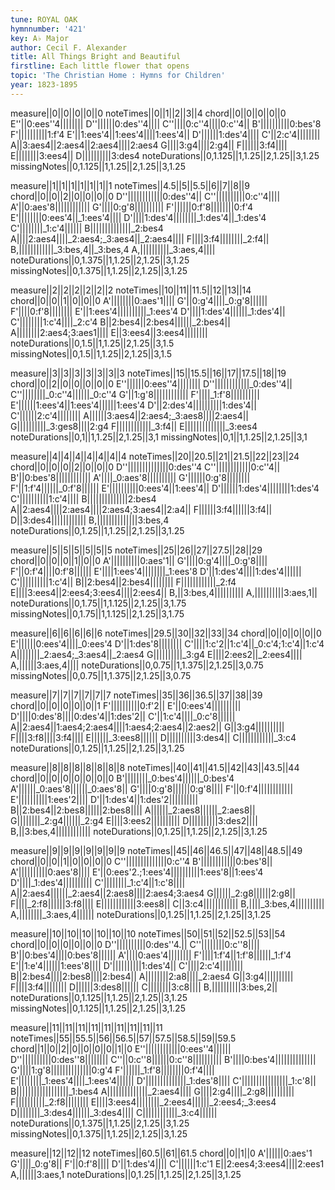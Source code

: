 ```yaml
---
tune: ROYAL OAK
hymnnumber: '421'
key: A♭ Major
author: Cecil F. Alexander
title: All Things Bright and Beautiful
firstline: Each little flower that opens
topic: 'The Christian Home : Hymns for Children'
year: 1823-1895
---
```

measure||0||0||0||0||0
noteTimes||0||1||2||3||4
chord||0||0||0||0||0
E''||0:ees''4||||||||
D''||||||0:des''4||||
C''||||0:c''4||||0:c''4||
B'||||||||||0:bes'8
F'||||||||||1:f'4
E'||1:ees'4||1:ees'4||||1:ees'4||
D'||||||1:des'4||||
C'||2:c'4||||||||
A||3:aes4||2:aes4||2:aes4||||2:aes4
G||||3:g4||||2:g4||
F||||||3:f4||||
E||||||||3:ees4||
D||||||||||3:des4
noteDurations||0,1.125||1,1.25||2,1.25||3,1.25
missingNotes||0,1.125||1,1.25||2,1.25||3,1.25

measure||1||1||1||1||1||1||1
noteTimes||4.5||5||5.5||6||7||8||9
chord||0||0||2||0||0||0||0
D''||||||||||||0:des''4||
C''||||||||||0:c''4||||
A'||0:aes'8||||||||||||
G'||||0:g'8||||||||||
F'||||||0:f'8||||||||0:f'4
E'||||||||0:ees'4||_1:ees'4||||
D'||||1:des'4||||||||_1:des'4||_1:des'4
C'||||||||_1:c'4||||||
B||||||||||||||_2:bes4
A||||2:aes4||||_2:aes4;_3:aes4||_2:aes4||||
F||||3:f4||||||||_2:f4||
B,||||||||||||_3:bes,4||_3:bes,4
A,||||||||||_3:aes,4||||
noteDurations||0,1.375||1,1.25||2,1.25||3,1.25
missingNotes||0,1.375||1,1.25||2,1.25||3,1.25

measure||2||2||2||2||2||2
noteTimes||10||11||11.5||12||13||14
chord||0||0||1||0||0||0
A'||||||||0:aes'1||||
G'||0:g'4||||_0:g'8||||||
F'||||0:f'8||||||||
E'||1:ees'4||||||||||_1:ees'4
D'||||1:des'4||||||_1:des'4||
C'||||||||1:c'4||||_2:c'4
B||2:bes4||2:bes4||||||_2:bes4||
A||||||||2:aes4;3:aes1||||
E||3:ees4||3:ees4||||||||
noteDurations||0,1.5||1,1.25||2,1.25||3,1.5
missingNotes||0,1.5||1,1.25||2,1.25||3,1.5

measure||3||3||3||3||3||3||3
noteTimes||15||15.5||16||17||17.5||18||19
chord||0||2||0||0||0||0||0
E''||||||0:ees''4||||||||
D''||||||||||||_0:des''4||
C''||||||||_0:c''4||||||_0:c''4
G'||1:g'8||||||||||||
F'||||_1:f'8||||||||||
E'||||||1:ees'4||1:ees'4||||||1:ees'4
D'||2:des'4||||||||||1:des'4||
C'||||||2:c'4||||||||
A||||||3:aes4||2:aes4;_3:aes8||||2:aes4||
G||||||||||_3:ges8||||2:g4
F||||||||||||_3:f4||
E||||||||||||||_3:ees4
noteDurations||0,1||1,1.25||2,1.25||3,1
missingNotes||0,1||1,1.25||2,1.25||3,1

measure||4||4||4||4||4||4||4
noteTimes||20||20.5||21||21.5||22||23||24
chord||0||0||0||2||0||0||0
D''||||||||||||||0:des''4
C''||||||||||||0:c''4||
B'||0:bes'8||||||||||||
A'||||_0:aes'8||||||||||
G'||||||0:g'8||||||||
F'||1:f'4||||||_0:f'8||||||
E'||||||||||0:ees'4||1:ees'4||
D'||||||1:des'4||||||||1:des'4
C'||||||||||1:c'4||||
B||||||||||||||2:bes4
A||2:aes4||||2:aes4||||2:aes4;3:aes4||2:a4||
F||||||3:f4||||||3:f4||
D||3:des4||||||||||||
B,||||||||||||||3:bes,4
noteDurations||0,1.25||1,1.25||2,1.25||3,1.25

measure||5||5||5||5||5||5
noteTimes||25||26||27||27.5||28||29
chord||0||0||0||1||0||0
A'||||||||||0:aes'1||
G'||||0:g'4||||_0:g'8||||
F'||0:f'4||||0:f'8||||||
E'||||1:ees'4||||||||_1:ees'8
D'||1:des'4||||1:des'4||||||
C'||||||||||1:c'4||
B||2:bes4||2:bes4||||||||
F||||||||||||_2:f4
E||||3:ees4||2:ees4;3:ees4||||2:ees4||
B,||3:bes,4||||||||||
A,||||||||||3:aes,1||
noteDurations||0,1.75||1,1.125||2,1.25||3,1.75
missingNotes||0,1.75||1,1.125||2,1.25||3,1.75

measure||6||6||6||6||6
noteTimes||29.5||30||32||33||34
chord||0||0||0||0||0
E'||||||0:ees'4||||_0:ees'4
D'||1:des'8||||||||
C'||||1:c'2||1:c'4||_0:c'4;1:c'4||1:c'4
A||||||||_2:aes4;_3:aes4||_2:aes4
G||||||||||_3:g4
E||||2:ees2||_2:ees4||||
A,||||||3:aes,4||||
noteDurations||0,0.75||1,1.375||2,1.25||3,0.75
missingNotes||0,0.75||1,1.375||2,1.25||3,0.75

measure||7||7||7||7||7||7
noteTimes||35||36||36.5||37||38||39
chord||0||0||0||0||0||1
F'||||||||||0:f'2||
E'||0:ees'4||||||||||
D'||||0:des'8||||0:des'4||1:des'2||
C'||1:c'4||||_0:c'8||||||
A||2:aes4||1:aes4;2:aes4||||1:aes4;2:aes4||2:aes2||
G||3:g4||||||||||
F||||3:f8||||3:f4||||
E||||||_3:ees8||||||
D||||||||||3:des4||
C||||||||||||_3:c4
noteDurations||0,1.25||1,1.25||2,1.25||3,1.25

measure||8||8||8||8||8||8||8
noteTimes||40||41||41.5||42||43||43.5||44
chord||0||0||0||0||0||0||0
B'||||||||_0:bes'4||||||_0:bes'4
A'||||||_0:aes'8||||||_0:aes'8||
G'||||0:g'8||||||0:g'8||||
F'||0:f'4||||||||||||
E'||||||||||1:ees'2||||
D'||1:des'4||1:des'2||||||||||
B||2:bes4||2:bes8||||||2:bes8||||
A||||||_2:aes8||||||_2:aes8||
G||||||||_2:g4||||||_2:g4
E||||3:ees2||||||||||
D||||||||||3:des2||||
B,||3:bes,4||||||||||||
noteDurations||0,1.25||1,1.25||2,1.25||3,1.25

measure||9||9||9||9||9||9||9
noteTimes||45||46||46.5||47||48||48.5||49
chord||0||0||1||0||0||0||0
C''||||||||||||||0:c''4
B'||||||||||||0:bes'8||
A'||||||||||0:aes'8||||
E'||0:ees'2.;1:ees'4||||||||||1:ees'8||1:ees'4
D'||||_1:des'4||||||||||
C'||||||||_1:c'4||1:c'8||||
A||2:aes4||||||_2:aes4||2:aes8||||2:aes4;3:aes4
G||||||_2:g8||||||2:g8||
F||||_2:f8||||||3:f8||||
E||||||||||||3:ees8||
C||3:c4||||||||||||
B,||||_3:bes,4||||||||||
A,||||||||_3:aes,4||||||
noteDurations||0,1.25||1,1.25||2,1.25||3,1.25

measure||10||10||10||10||10||10
noteTimes||50||51||52||52.5||53||54
chord||0||0||0||0||0||0
D''||||||||||0:des''4.||
C''||||||||0:c''8||||
B'||0:bes'4||||0:bes'8||||||
A'||||0:aes'4||||||||
F'||||1:f'4||1:f'8||||||_1:f'4
E'||1:e'4||||||1:ees'8||||
D'||||||||||1:des'4||
C'||||2:c'4||||||||
B||2:bes4||||2:bes8||||2:bes4||
A||||||||2:a8||||_2:aes4
G||3:g4||||||||||
F||||3:f4||||||||
D||||||3:des8||||||
C||||||||3:c8||||
B,||||||||||3:bes,2||
noteDurations||0,1.125||1,1.25||2,1.25||3,1.25
missingNotes||0,1.125||1,1.25||2,1.25||3,1.25

measure||11||11||11||11||11||11||11||11||11
noteTimes||55||55.5||56||56.5||57||57.5||58.5||59||59.5
chord||1||0||2||0||0||0||0||1||0
E''||||||||||||0:ees''4||||||
D''||||||||||0:des''8||||||||
C''||0:c''8||||||0:c''8||||||||||
B'||||0:bes'4||||||||||||||
G'||||1:g'8||||||||||||||0:g'4
F'||||||_1:f'8||||||||0:f'4||||
E'||||||||_1:ees'4||||_1:ees'4||||||
D'||||||||||||||_1:des'8||||
C'||||||||||||||||_1:c'8||
B||||||||||||||||||_1:bes4
A||||||||||||||_2:aes4||||
G||||2:g4||||_2:g8||||||||||
F||||||||||_2:f8||||||||
E||||3:ees4||||||||_2:ees4||||||_2:ees4;_3:ees4
D||||||||_3:des4||||||_3:des4||||
C||||||||||||_3:c4||||||
noteDurations||0,1.375||1,1.25||2,1.25||3,1.25
missingNotes||0,1.375||1,1.25||2,1.25||3,1.25

measure||12||12||12
noteTimes||60.5||61||61.5
chord||0||1||0
A'||||||0:aes'1
G'||||_0:g'8||
F'||0:f'8||||
D'||1:des'4||||
C'||||||1:c'1
E||2:ees4;3:ees4||||2:ees1
A,||||||3:aes,1
noteDurations||0,1.25||1,1.25||2,1.25||3,1.25

